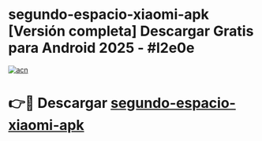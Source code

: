 # segundo-espacio-xiaomi-apk  [Versión completa] Descargar Gratis para Android 2025 - #l2e0e

[![acn](https://github.com/user-attachments/assets/0f9c940e-d8b0-45ae-aac7-cd30a18b3e1c)](https://apps.freeplayer.one?title=segundo-espacio-xiaomi-apk&ref=9F)

# 👉🔴 Descargar [segundo-espacio-xiaomi-apk](https://apps.freeplayer.one?title=segundo-espacio-xiaomi-apk&ref=9F)